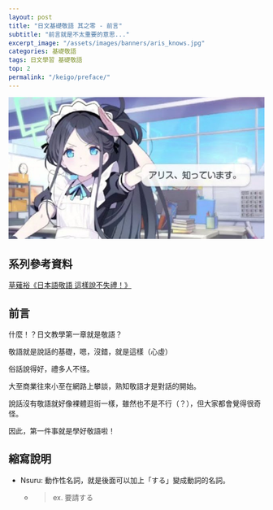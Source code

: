 ```yaml
---
layout: post
title: "日文基礎敬語 其之零 - 前言"
subtitle: "前言就是不太重要的意思..."
excerpt_image: "/assets/images/banners/aris_knows.jpg"
categories: 基礎敬語
tags: 日文學習 基礎敬語
top: 2
permalink: "/keigo/preface/"
---
```


![banner](/assets/images/banners/aris_knows.jpg)

## 系列參考資料

[草薙裕《日本語敬語 這樣說不失禮！》](https://www.books.com.tw/products/0010359995)


## 前言

什麼！？日文教學第一章就是敬語？

敬語就是說話的基礎，嗯，沒錯，就是這樣（心虛）

俗話說得好，禮多人不怪。

大至商業往來小至在網路上攀談，熟知敬語才是對話的開始。

說話沒有敬語就好像裸體逛街一樣，雖然也不是不行（？），但大家都會覺得很奇怪。

因此，第一件事就是學好敬語啦！

## 縮寫說明
- Nsuru: 動作性名詞，就是後面可以加上「する」變成動詞的名詞。
    - > ex. 要請する




